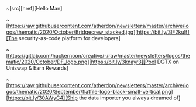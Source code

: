 ~[src][href][Hello Man]



~[https://raw.githubusercontent.com/atherdon/newsletters/master/archive/logos/thematic/2020/October/Bridgecrew_stacked.jpg][https://bit.ly/3lF2kuB][The security-as-code platform for developers]


~[https://gitlab.com/hackernoon/creative/-/raw/master/newsletters/logos/thematic/2020/October/DF_logo.png][https://bit.ly/3knayr3][Pool DGTX on Uniswap & Earn Rewards]


~[https://raw.githubusercontent.com/atherdon/newsletters/master/archive/logos/thematic/2020/September/flatfile-logo-black-small-vertical.png][https://bit.ly/30AWyC4][Ship the data importer you always dreamed of]


